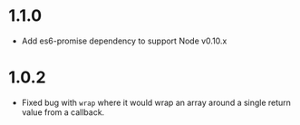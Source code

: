 # 1.1.0

* Add es6-promise dependency to support Node v0.10.x

# 1.0.2

* Fixed bug with `wrap` where it would wrap an array around a single return
  value from a callback.
